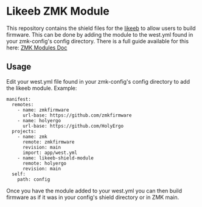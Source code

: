 # Likeeb ZMK Module

This repository contains the shield files for the [likeeb](https://github.com/HolyErgo/likeeb) to allow users to build firmware. This can be done by adding the module to the west.yml found in your zmk-config's config directory. There is a full guide available for this here: [ZMK Modules Doc](https://zmk.dev/docs/features/modules)

## Usage

Edit your west.yml file found in your zmk-config's config directory to add the likeeb module. Example:

```
manifest:
  remotes:
    - name: zmkfirmware
      url-base: https://github.com/zmkfirmware
    - name: holyergo
      url-base: https://github.com/HolyErgo
  projects:
    - name: zmk
      remote: zmkfirmware
      revision: main
      import: app/west.yml
    - name: likeeb-shield-module
      remote: holyergo
      revision: main
  self:
    path: config
```
Once you have the module added to your west.yml you can then build firmware as if it was in your config's shield directory or in ZMK main.